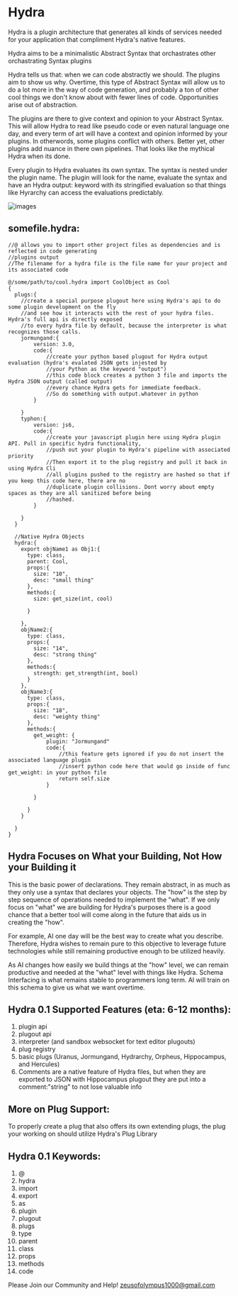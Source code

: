# Hydra 
Hydra is a plugin architecture that generates all kinds of services needed for your application that compliment Hydra's native features.

Hydra aims to be a minimalistic Abstract Syntax that orchastrates other orchastrating Syntax plugins

Hydra tells us that: when we can code abstractly we should. The plugins aim to show us why. Overtime, this type of Abstract Syntax will allow us to do a lot more in the way of code generation, and probably a ton of other cool things we don't know about with fewer lines of code. Opportunities arise out of abstraction.

The plugins are there to give context and opinion to your Abstract Syntax. This will allow Hydra to read like pseudo code or even natural language one day, and every term of art will have a context and opinion informed by your plugins. In otherwords, some plugins conflict with others. Better yet, other plugins add nuance in there own pipelines. That looks like the mythical Hydra when its done.

Every plugin to Hydra evaluates its own syntax. The syntax is nested under the plugin name. The plugin will look for the name, evaluate the syntax and have an Hydra output: keyword with its stringified evaluation so that things like Hyrarchy can access the evaluations predictably.

![images](https://user-images.githubusercontent.com/107733608/175181009-7d7129b8-465b-46c9-853a-3f3d5d644cd0.jpg)


## somefile.hydra:
    //@ allows you to import other project files as dependencies and is reflected in code generating 
    //plugins output
    //The filename for a hydra file is the file name for your project and its associated code
    
    @/some/path/to/cool.hydra import CoolObject as Cool   
    {
      plugs:{
        //create a special purpose plugout here using Hydra's api to do some plugin development on the fly
        //and see how it interacts with the rest of your hydra files. Hydra's full api is directly exposed
        //to every hydra file by default, because the interpreter is what recognizes those calls.
        jormungand:{
            version: 3.0,
            code:{
                //create your python based plugout for Hydra output evaluation (hydra's evalated JSON gets injested by 
                //your Python as the keyword "output")
                //this code block creates a python 3 file and imports the Hydra JSON output (called output) 
                //every chance Hydra gets for immediate feedback.
                //So do something with output.whatever in python
            }

        }
        typhon:{
            version: js6,
            code:{
                //create your javascript plugin here using Hydra plugin API. Pull in specific hydra functionality,
                //push out your plugin to Hydra's pipeline with associated priority
                //Then export it to the plug registry and pull it back in using Hydra Cli
                //all plugins pushed to the registry are hashed so that if you keep this code here, there are no
                //duplicate plugin collisions. Dont worry about empty spaces as they are all sanitized before being
                //hashed.
            }
            
        }
      }

      //Native Hydra Objects
      hydra:{
        export objName1 as Obj1:{
          type: class,
          parent: Cool,
          props:{
            size: "10",
            desc: "small thing"
          },
          methods:{
            size: get_size(int, cool)

          }

        },
        objName2:{
          type: class,
          props:{
            size: "14",
            desc: "strong thing"
          },
          methods:{
            strength: get_strength(int, bool)
          }
        },
        objName3:{
          type: class,
          props:{
            size: "18",
            desc: "weighty thing"
          },
          methods:{
            get_weight: {
                plugin: "Jormungand"
                code:{
                    //this feature gets ignored if you do not insert the associated language plugin
                    //insert python code here that would go inside of func get_weight: in your python file
                    return self.size
                }

            }
            
          }
        }

      }
    }
    
## Hydra Focuses on What your Building, Not How your Building it
This is the basic power of declarations. They remain abstract, in as much as they only use a syntax that declares your objects. 
The "how" is the step by step sequence of operations needed to implement the "what". If we only focus on "what" we are building
for Hydra's purposes there is a good chance that a better tool will come along in the future that aids us in creating the "how".

For example, AI one day will be the best way to create what you describe. Therefore, Hydra wishes to remain pure to this objective
to leverage future technologies while still remaining productive enough to be utilized heavily.

As AI changes how easily we build things at the "how" level, we can remain productive and needed at the "what" level with things like Hydra.
Schema Interfacing is what remains stable to programmers long term. AI will train on this schema to give us what we want overtime.

## Hydra 0.1 Supported Features (eta: 6-12 months):
1. plugin api
2. plugout api
3. interpreter (and sandbox websocket for text editor plugouts)
4. plug registry
5. basic plugs (Uranus, Jormungand, Hydrarchy, Orpheus, Hippocampus, and Hercules)
6. Comments are a native feature of Hydra files, but when they are exported to JSON with Hippocampus plugout they are put into a comment:"string" to not lose valuable info

## More on Plug Support:
To properly create a plug that also offers its own extending plugs, the plug your working on should utilize Hydra's Plug Library 


## Hydra 0.1 Keywords:
1. @
2. hydra
3. import
4. export
5. as
6. plugin
7. plugout
8. plugs
10. type
11. parent
12. class
13. props
14. methods
15. code

Please Join our Community and Help!
zeusofolympus1000@gmail.com
